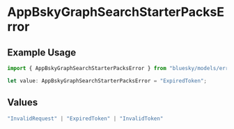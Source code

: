 # AppBskyGraphSearchStarterPacksError

## Example Usage

```typescript
import { AppBskyGraphSearchStarterPacksError } from "bluesky/models/errors";

let value: AppBskyGraphSearchStarterPacksError = "ExpiredToken";
```

## Values

```typescript
"InvalidRequest" | "ExpiredToken" | "InvalidToken"
```